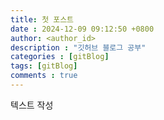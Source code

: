 ```yaml
---
title: 첫 포스트
date : 2024-12-09 09:12:50 +0800
author: <author_id> 
description : "깃허브 블로그 공부"
categories : [gitBlog]
tags: [gitBlog]
comments : true
---
```

텍스트 작성

